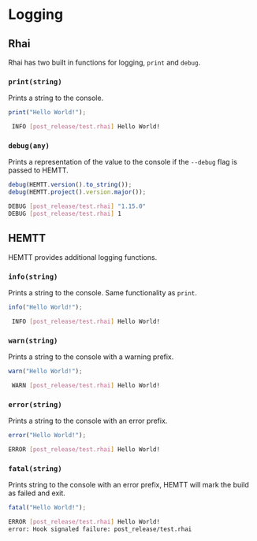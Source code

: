 # Logging

## Rhai

Rhai has two built in functions for logging, `print` and `debug`.

### `print(string)`

Prints a string to the console.

```js
print("Hello World!");
```

```sh
 INFO [post_release/test.rhai] Hello World!
```

### `debug(any)`

Prints a representation of the value to the console if the `--debug` flag is passed to HEMTT.

```js
debug(HEMTT.version().to_string());
debug(HEMTT.project().version.major());
```

```sh
DEBUG [post_release/test.rhai] "1.15.0"
DEBUG [post_release/test.rhai] 1
```

## HEMTT

HEMTT provides additional logging functions.

### `info(string)`

Prints a string to the console. Same functionality as `print`.

```js
info("Hello World!");
```

```sh
 INFO [post_release/test.rhai] Hello World!
```

### `warn(string)`

Prints a string to the console with a warning prefix.

```js
warn("Hello World!");
```

```sh
 WARN [post_release/test.rhai] Hello World!
```

### `error(string)`

Prints a string to the console with an error prefix.

```js
error("Hello World!");
```

```sh
ERROR [post_release/test.rhai] Hello World!
```

### `fatal(string)`

Prints string to the console with an error prefix, HEMTT will mark the build as failed and exit.

```js
fatal("Hello World!");
```

```sh
ERROR [post_release/test.rhai] Hello World!
error: Hook signaled failure: post_release/test.rhai
```
